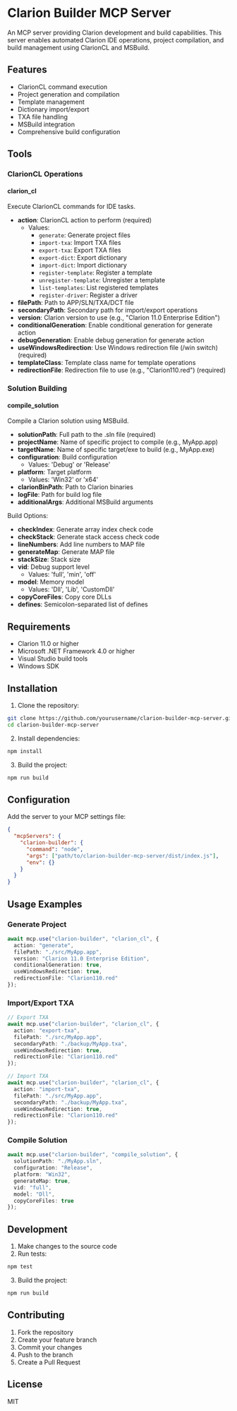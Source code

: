 # Clarion Builder MCP Server

An MCP server providing Clarion development and build capabilities. This server enables automated Clarion IDE operations, project compilation, and build management using ClarionCL and MSBuild.

## Features

- ClarionCL command execution
- Project generation and compilation
- Template management
- Dictionary import/export
- TXA file handling
- MSBuild integration
- Comprehensive build configuration

## Tools

### ClarionCL Operations

#### clarion_cl
Execute ClarionCL commands for IDE tasks.
- **action**: ClarionCL action to perform (required)
  - Values:
    - `generate`: Generate project files
    - `import-txa`: Import TXA files
    - `export-txa`: Export TXA files
    - `export-dict`: Export dictionary
    - `import-dict`: Import dictionary
    - `register-template`: Register a template
    - `unregister-template`: Unregister a template
    - `list-templates`: List registered templates
    - `register-driver`: Register a driver
- **filePath**: Path to APP/SLN/TXA/DCT file
- **secondaryPath**: Secondary path for import/export operations
- **version**: Clarion version to use (e.g., "Clarion 11.0 Enterprise Edition")
- **conditionalGeneration**: Enable conditional generation for generate action
- **debugGeneration**: Enable debug generation for generate action
- **useWindowsRedirection**: Use Windows redirection file (/win switch) (required)
- **templateClass**: Template class name for template operations
- **redirectionFile**: Redirection file to use (e.g., "Clarion110.red") (required)

### Solution Building

#### compile_solution
Compile a Clarion solution using MSBuild.
- **solutionPath**: Full path to the .sln file (required)
- **projectName**: Name of specific project to compile (e.g., MyApp.app)
- **targetName**: Name of specific target/exe to build (e.g., MyApp.exe)
- **configuration**: Build configuration
  - Values: 'Debug' or 'Release'
- **platform**: Target platform
  - Values: 'Win32' or 'x64'
- **clarionBinPath**: Path to Clarion binaries
- **logFile**: Path for build log file
- **additionalArgs**: Additional MSBuild arguments

Build Options:
- **checkIndex**: Generate array index check code
- **checkStack**: Generate stack access check code
- **lineNumbers**: Add line numbers to MAP file
- **generateMap**: Generate MAP file
- **stackSize**: Stack size
- **vid**: Debug support level
  - Values: 'full', 'min', 'off'
- **model**: Memory model
  - Values: 'Dll', 'Lib', 'CustomDll'
- **copyCoreFiles**: Copy core DLLs
- **defines**: Semicolon-separated list of defines

## Requirements

- Clarion 11.0 or higher
- Microsoft .NET Framework 4.0 or higher
- Visual Studio build tools
- Windows SDK

## Installation

1. Clone the repository:
```bash
git clone https://github.com/yourusername/clarion-builder-mcp-server.git
cd clarion-builder-mcp-server
```

2. Install dependencies:
```bash
npm install
```

3. Build the project:
```bash
npm run build
```

## Configuration

Add the server to your MCP settings file:

```json
{
  "mcpServers": {
    "clarion-builder": {
      "command": "node",
      "args": ["path/to/clarion-builder-mcp-server/dist/index.js"],
      "env": {}
    }
  }
}
```

## Usage Examples

### Generate Project

```typescript
await mcp.use("clarion-builder", "clarion_cl", {
  action: "generate",
  filePath: "./src/MyApp.app",
  version: "Clarion 11.0 Enterprise Edition",
  conditionalGeneration: true,
  useWindowsRedirection: true,
  redirectionFile: "Clarion110.red"
});
```

### Import/Export TXA

```typescript
// Export TXA
await mcp.use("clarion-builder", "clarion_cl", {
  action: "export-txa",
  filePath: "./src/MyApp.app",
  secondaryPath: "./backup/MyApp.txa",
  useWindowsRedirection: true,
  redirectionFile: "Clarion110.red"
});

// Import TXA
await mcp.use("clarion-builder", "clarion_cl", {
  action: "import-txa",
  filePath: "./src/MyApp.app",
  secondaryPath: "./backup/MyApp.txa",
  useWindowsRedirection: true,
  redirectionFile: "Clarion110.red"
});
```

### Compile Solution

```typescript
await mcp.use("clarion-builder", "compile_solution", {
  solutionPath: "./MyApp.sln",
  configuration: "Release",
  platform: "Win32",
  generateMap: true,
  vid: "full",
  model: "Dll",
  copyCoreFiles: true
});
```

## Development

1. Make changes to the source code
2. Run tests:
```bash
npm test
```
3. Build the project:
```bash
npm run build
```

## Contributing

1. Fork the repository
2. Create your feature branch
3. Commit your changes
4. Push to the branch
5. Create a Pull Request

## License

MIT